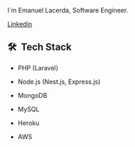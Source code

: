 
I`m Emanuel Lacerda, Software Engineer.

[Linkedin](https://www.linkedin.com/in/emanuel-lacerda-126590133/)

## 🛠 &nbsp;Tech Stack

- PHP (Laravel)
- Node.js (Nest.js, Express.js)

- MongoDB
- MySQL

- Heroku
- AWS
